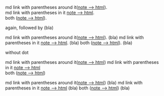 md link with parentheses around it([note --> html](../../General%20Information/Snippets/note%20--%3E%20html.md)).  
md link with parentheses in it [note --> html](../../General%20Information/Snippets/note%20--%3E%20html.md).   
both ([note --> html](../../General%20Information/Snippets/note-(bla).md)).

again, followed by (bla)

md link with parentheses around it([note --> html](../../General%20Information/Snippets/note%20--%3E%20html.md)).  (bla) 
md link with parentheses in it [note --> html](../../General%20Information/Snippets/note%20--%3E%20html.md).   (bla)
both ([note --> html](../../General%20Information/Snippets/note-(bla).md)). (bla)
   

without dot

md link with parentheses around it([note --> html](../../General%20Information/Snippets/note%20--%3E%20html.md)) 
md link with parentheses in it [note --> html](../../General%20Information/Snippets/note%20--%3E%20html.md)   
both ([note --> html](../../General%20Information/Snippets/note-(bla).md))

md link with parentheses around it([note --> html](../../General%20Information/Snippets/note%20--%3E%20html.md))  (bla)
md link with parentheses in it [note --> html](../../General%20Information/Snippets/note%20--%3E%20html.md)   (bla)
both ([note --> html](../../General%20Information/Snippets/note-(bla).md)) (bla)


